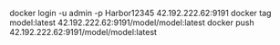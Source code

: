 docker login -u admin -p Harbor12345 42.192.222.62:9191
docker tag model:latest 42.192.222.62:9191/model/model:latest
docker push 42.192.222.62:9191/model/model:latest
